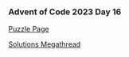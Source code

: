 ### Advent of Code 2023 Day 16

[Puzzle Page](https://adventofcode.com/2023/day/16)

[Solutions Megathread](https://www.reddit.com/r/adventofcode/comments/18jjpfk/2023_day_16_solutions/)
